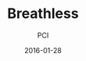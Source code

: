 ---
layout: post
title: "Breathless"
cleantitle: "Breathless"
film: "Breathless"
author: PCI
date: 2016-01-28
day: "Thursday"
dd: "28"
mm: "January"
excerpt: ""
image: "https://s3.amazonaws.com/moviegoer/uploads/inchoate/eventsS16/breathless.jpg"
location: "Harrison M20"
time: 9:00 PM
tags: 
- event
- upcomingevent
- homepageevent
---